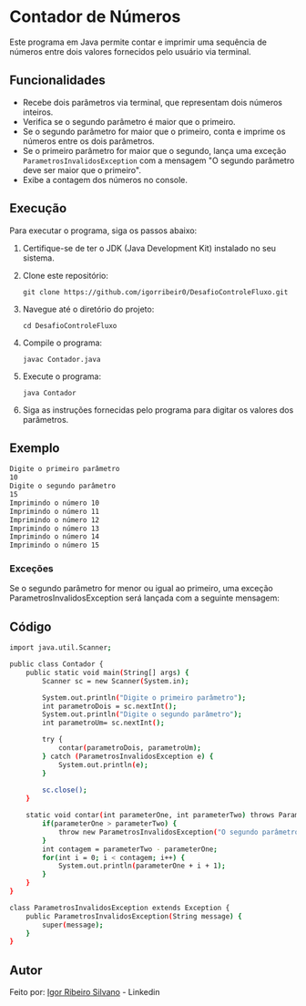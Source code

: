 # Contador de Números

Este programa em Java permite contar e imprimir uma sequência de números entre dois valores fornecidos pelo usuário via terminal.

## Funcionalidades

- Recebe dois parâmetros via terminal, que representam dois números inteiros.
- Verifica se o segundo parâmetro é maior que o primeiro.
- Se o segundo parâmetro for maior que o primeiro, conta e imprime os números entre os dois parâmetros.
- Se o primeiro parâmetro for maior que o segundo, lança uma exceção `ParametrosInvalidosException` com a mensagem "O segundo parâmetro deve ser maior que o primeiro".
- Exibe a contagem dos números no console.

## Execução

Para executar o programa, siga os passos abaixo:

1. Certifique-se de ter o JDK (Java Development Kit) instalado no seu sistema.

2. Clone este repositório:

    ```
    git clone https://github.com/igorribeir0/DesafioControleFluxo.git
    ```

3. Navegue até o diretório do projeto:

    ```
    cd DesafioControleFluxo
    ```

4. Compile o programa:

    ```
    javac Contador.java
    ```

5. Execute o programa:

    ```
    java Contador
    ```

6. Siga as instruções fornecidas pelo programa para digitar os valores dos parâmetros.

## Exemplo

```bash
Digite o primeiro parâmetro
10
Digite o segundo parâmetro
15
Imprimindo o número 10
Imprimindo o número 11
Imprimindo o número 12
Imprimindo o número 13
Imprimindo o número 14
Imprimindo o número 15
```
### Exceções
Se o segundo parâmetro for menor ou igual ao primeiro, uma exceção ParametrosInvalidosException será lançada com a seguinte mensagem:

## Código
```bash
import java.util.Scanner;

public class Contador {
    public static void main(String[] args) {
        Scanner sc = new Scanner(System.in);

        System.out.println("Digite o primeiro parâmetro");
        int parametroDois = sc.nextInt();
        System.out.println("Digite o segundo parâmetro");
        int parametroUm= sc.nextInt();

        try {
            contar(parametroDois, parametroUm);
        } catch (ParametrosInvalidosException e) {
            System.out.println(e);
        }
        
        sc.close();
    }

    static void contar(int parameterOne, int parameterTwo) throws ParametrosInvalidosException {
        if(parameterOne > parameterTwo) {
            throw new ParametrosInvalidosException("O segundo parâmetro deve ser maior que o primeiro");
        }
        int contagem = parameterTwo - parameterOne;
        for(int i = 0; i < contagem; i++) {
            System.out.println(parameterOne + i + 1);
        }
    }
}

class ParametrosInvalidosException extends Exception {
    public ParametrosInvalidosException(String message) {
        super(message);
    }
}
```
## Autor 
Feito por: [Igor Ribeiro Silvano](https://www.linkedin.com/in/igor-ribeiro-silvano-2a91011bb/) - Linkedin
